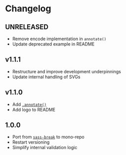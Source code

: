 # Changelog

<!-- The order of list items should be: Critical/Fixes, New, Update, Remove, Underpinnings -->
<!-- ## UNRELEASED -->

## UNRELEASED

* Remove encode implementation in `annotate()`
* Update deprecated example in README

## v1.1.1

* Restructure and improve development underpinnings
* Update internal handling of SVGs

## v1.1.0

* Add [`.annotate()`](https://sass-fairy.com/api/break/helpers/annotate)
* Add logo to README

## 1.0.0

* Port from [`sass-break`](https://www.npmjs.com/package/sass-break) to mono-repo
* Restart versioning
* Simplify internal validation logic

